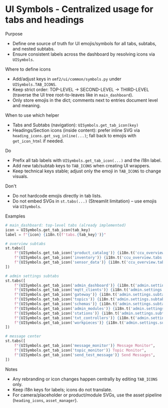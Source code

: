 # UI Symbols - Centralized usage for tabs and headings

Purpose
- Define one source of truth for UI emojis/symbols for all tabs, subtabs, and nested subtabs.
- Ensure consistent labels across the dashboard by resolving icons via `UISymbols`.

Where to define icons
- Add/adjust keys in `omf2/ui/common/symbols.py` under `UISymbols.TAB_ICONS`.
- Keep strict order: TOP-LEVEL → SECOND-LEVEL → THIRD-LEVEL (traverse the UI tree root-to-leaves like in `main_dashboard`).
- Only store emojis in the dict; comments next to entries document level and meaning.

When to use which helper
- Tabs and Subtabs (navigation): `UISymbols.get_tab_icon(key)`
- Headings/Section icons (inside content): prefer inline SVG via `heading_icons.get_svg_inline(...)`; fall back to emojis with `get_icon_html` if needed.

Do
- Prefix all tab labels with `UISymbols.get_tab_icon(...)` and the i18n label.
- Add new tab/subtab keys to `TAB_ICONS` when creating UI wrappers.
- Keep technical keys stable; adjust only the emoji in `TAB_ICONS` to change visuals.

Don't
- Do not hardcode emojis directly in tab lists.
- Do not embed SVGs in `st.tabs(...)` (Streamlit limitation) – use emojis via `UISymbols`.

Examples
```python
# main_dashboard: top-level tabs (already implemented)
icon = UISymbols.get_tab_icon(tab_key)
label = f"{icon} {i18n.t(f'tabs.{tab_key}')}"

# overview subtabs
st.tabs([
    f"{UISymbols.get_tab_icon('product_catalog')} {i18n.t('ccu_overview.tabs.product_catalog')}",
    f"{UISymbols.get_tab_icon('inventory')} {i18n.t('ccu_overview.tabs.inventory')}",
    f"{UISymbols.get_tab_icon('sensor_data')} {i18n.t('ccu_overview.tabs.sensor_data')}",
])

# admin settings subtabs
st.tabs([
    f"{UISymbols.get_tab_icon('admin_dashboard')} {i18n.t('admin.settings.subtabs.dashboard')}",
    f"{UISymbols.get_tab_icon('mqtt_clients')} {i18n.t('admin.settings.subtabs.mqtt_clients')}",
    f"{UISymbols.get_tab_icon('gateway')} {i18n.t('admin.settings.subtabs.gateway')}",
    f"{UISymbols.get_tab_icon('topics')} {i18n.t('admin.settings.subtabs.topics')}",
    f"{UISymbols.get_tab_icon('schemas')} {i18n.t('admin.settings.subtabs.schemas')}",
    f"{UISymbols.get_tab_icon('admin_modules')} {i18n.t('admin.settings.subtabs.modules')}",
    f"{UISymbols.get_tab_icon('stations')} {i18n.t('admin.settings.subtabs.stations')}",
    f"{UISymbols.get_tab_icon('txt_controllers')} {i18n.t('admin.settings.subtabs.txt_controllers')}",
    f"{UISymbols.get_tab_icon('workpieces')} {i18n.t('admin.settings.subtabs.workpieces')}",
])

# message center
st.tabs([
    f"{UISymbols.get_tab_icon('message_monitor')} Message Monitor",
    f"{UISymbols.get_tab_icon('topic_monitor')} Topic Monitor",
    f"{UISymbols.get_tab_icon('send_test_message')} Send Messages",
])
```

Notes
- Any rebranding or icon changes happen centrally by editing `TAB_ICONS` only.
- Keep i18n keys for labels; icons do not translate.
- For camera/placeholder or product/module SVGs, use the asset pipeline (`heading_icons`, `asset_manager`).
